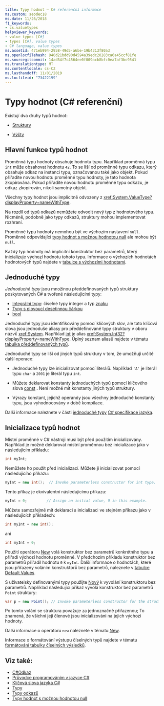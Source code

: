 ```yaml
---
title: Typy hodnot – C# referenční informace
ms.custom: seodec18
ms.date: 11/26/2018
f1_keywords:
- cs.valuetypes
helpviewer_keywords:
- value types [C#]
- types [C#], value types
- C# language, value types
ms.assetid: 471eb994-2958-49d5-a6be-19b4313f80a3
ms.openlocfilehash: 940d21bdd90d4594a39edc20283ca6a45ccf81fe
ms.sourcegitcommit: 14ad34f7c4564ee0f009acb8bfc0ea7af3bc9541
ms.translationtype: MT
ms.contentlocale: cs-CZ
ms.lasthandoff: 11/01/2019
ms.locfileid: "73422199"
---
```

# <a name="value-types-c-reference"></a>Typy hodnot (C# referenční)

Existují dva druhy typů hodnot:

- [Struktury](struct.md)

- [Výčty](enum.md)

## <a name="main-features-of-value-types"></a>Hlavní funkce typů hodnot

Proměnná typu hodnoty obsahuje hodnotu typu. Například proměnná typu `int` může obsahovat hodnotu `42`. To se liší od proměnné typu odkazu, který obsahuje odkaz na instanci typu, označovanou také jako objekt. Pokud přiřadíte novou hodnotu proměnné typu hodnoty, je tato hodnota zkopírována. Pokud přiřadíte novou hodnotu proměnné typu odkazu, je odkaz zkopírován, nikoli samotný objekt.

Všechny typy hodnot jsou implicitně odvozeny z <xref:System.ValueType?displayProperty=nameWithType>.

Na rozdíl od typů odkazů nemůžete odvodit nový typ z hodnotového typu. Nicméně, podobně jako typy odkazů, struktury mohou implementovat rozhraní.

Proměnné typu hodnoty nemohou být ve výchozím nastavení `null`. Proměnné odpovídající [typy hodnot s možnou hodnotou null](../../programming-guide/nullable-types/index.md) ale mohou být `null`.

Každý typ hodnoty má implicitní konstruktor bez parametrů, který inicializuje výchozí hodnotu tohoto typu. Informace o výchozích hodnotách hodnotových typů najdete v [tabulce s výchozími hodnotami](default-values-table.md).

## <a name="simple-types"></a>Jednoduché typy

*Jednoduché typy* jsou množinou předdefinovaných typů struktury poskytovaných C# a tvořené následujícími typy:

- [Integrální typy](../builtin-types/integral-numeric-types.md): číselné typy integer a typ [znaku](char.md)
- [Typy s plovoucí desetinnou čárkou](../builtin-types/floating-point-numeric-types.md)
- [bool](bool.md)

Jednoduché typy jsou identifikovány pomocí klíčových slov, ale tato klíčová slova jsou jednoduše aliasy pro předdefinované typy struktury v oboru názvů <xref:System>. Například [int](../builtin-types/integral-numeric-types.md) je alias <xref:System.Int32?displayProperty=nameWithType>. Úplný seznam aliasů najdete v tématu [tabulka předdefinovaných typů](built-in-types-table.md).

Jednoduché typy se liší od jiných typů struktury v tom, že umožňují určité další operace:

- Jednoduché typy lze inicializovat pomocí literálů. Například `'A'` je literál typu `char` a `2001` je literál typu `int`.

- Můžete deklarovat konstanty jednoduchých typů pomocí klíčového slova [const](const.md) . Není možné mít konstanty jiných typů struktury.

- Výrazy konstant, jejichž operandy jsou všechny jednoduché konstanty typu, jsou vyhodnocovány v době kompilace.

Další informace naleznete v části [jednoduché typy](~/_csharplang/spec/types.md#simple-types) [ C# specifikace jazyka](/dotnet/csharp/language-reference/language-specification/introduction).

## <a name="initializing-value-types"></a>Inicializace typů hodnot

Místní proměnné v C# nástroji musí být před použitím inicializovány. Například je možné deklarovat místní proměnnou bez inicializace jako v následujícím příkladu:

```csharp
int myInt;
```

Nemůžete ho použít před inicializací. Můžete ji inicializovat pomocí následujícího příkazu:

```csharp
myInt = new int();  // Invoke parameterless constructor for int type.
```

Tento příkaz je ekvivalentní následujícímu příkazu:

```csharp
myInt = 0;         // Assign an initial value, 0 in this example.
```

Můžete samozřejmě mít deklaraci a inicializaci ve stejném příkazu jako v následujících příkladech:

```csharp
int myInt = new int();
```

ani

```csharp
int myInt = 0;
```

Použití operátoru [New](../operators/new-operator.md) volá konstruktor bez parametrů konkrétního typu a přiřadí výchozí hodnotu proměnné. V předchozím příkladu konstruktor bez parametrů přiřadil hodnotu `0` k `myInt`. Další informace o hodnotách, které jsou přiřazeny voláním konstruktorů bez parametrů, naleznete v [tabulce Default Values](default-values-table.md).

S uživatelsky definovanými typy použijte [Nový](../operators/new-operator.md) k vyvolání konstruktoru bez parametrů. Například následující příkaz vyvolá konstruktor bez parametrů `Point` struktury:

```csharp
var p = new Point(); // Invoke parameterless constructor for the struct.
```

Po tomto volání se struktura považuje za jednoznačně přiřazenou; To znamená, že všichni její členové jsou inicializováni na jejich výchozí hodnoty.

Další informace o operátoru `new` naleznete v tématu [New](../operators/new-operator.md).

Informace o formátování výstupu číselných typů najdete v tématu [formátování tabulky číselných výsledků](formatting-numeric-results-table.md).

## <a name="see-also"></a>Viz také:

- [C#Odkaz](../index.md)
- [Průvodce programováním v jazyce C#](../../programming-guide/index.md)
- [Klíčová slova jazyka C#](index.md)
- [Typy](/dotnet/csharp/language-reference/keywords)
- [Typy odkazů](reference-types.md)
- [Typy hodnot s možnou hodnotou null](../../programming-guide/nullable-types/index.md)

